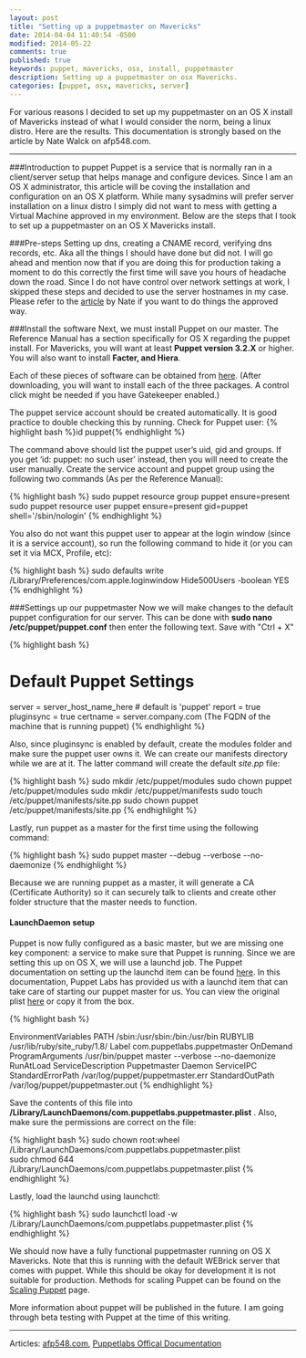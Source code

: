 ```yaml
---
layout: post
title: "Setting up a puppetmaster on Mavericks"
date: 2014-04-04 11:40:54 -0500
modified: 2014-05-22
comments: true
published: true
keywords: puppet, mavericks, osx, install, puppetmaster
description: Setting up a puppetmaster on osx Mavericks.
categories: [puppet, osx, mavericks, server]
---
```

For various reasons I decided to set up my puppetmaster on an OS X install of Mavericks instead of what I would consider the norm, being a linux distro. Here are the results. This documentation is strongly based on the article by Nate Walck on afp548.com.

---

###Introduction to puppet
Puppet is a service that is normally ran in a client/server setup that helps manage and configure devices. Since I am an OS X administrator, this article will be coving the installation and configuration on an OS X platform. While many sysadmins will prefer server installation on a linux distro I simply did not want to mess with getting a Virtual Machine approved in my environment. Below are the steps that I took to set up a puppetmaster on an OS X Mavericks install.  

###Pre-steps
Setting up dns, creating a CNAME record, verifying dns records, etc. Aka all the things I should have done but did not. I will go ahead and mention now that if you are doing this for production taking a moment to do this correctly the first time will save you hours of headache down the road. Since I do not have control over network settings at work, I skipped these steps and decided to use the server hostnames in my case. Please refer to the [article](http://www.afp548.com/2013/02/26/setting-up-a-basic-3-1-x-puppet-master-on-os-x-10-8/) by Nate if you want to do things the approved way.

###Install the software
Next, we must install Puppet on our master.  The Reference Manual has a section specifically for OS X regarding the puppet install. For Mavericks, you will want at least **Puppet version 3.2.X** or higher. You will also want to install **Facter, and Hiera**.

Each of these pieces of software can be obtained from [here](http://downloads.puppetlabs.com/mac/). (After downloading, you will want to install each of the three packages. A control click might be needed if you have Gatekeeper enabled.)

The puppet service account should be created automatically. It is good practice to double checking this by running. Check for Puppet user: 
{% highlight bash %}id puppet{% endhighlight %}  

The command above should list the puppet user’s uid, gid and groups.  If you get ‘id: puppet: no such user’ instead, then you will need to create the user manually.  Create the service account and puppet group using the following two commands (As per the Reference Manual):

{% highlight bash %}
sudo puppet resource group puppet ensure=present
sudo puppet resource user puppet ensure=present gid=puppet shell='/sbin/nologin'
{% endhighlight %}

You also do not want this puppet user to appear at the login window (since it is a service account), so run the following command to hide it (or you can set it via MCX, Profile, etc):

{% highlight bash %}
sudo defaults write /Library/Preferences/com.apple.loginwindow Hide500Users -boolean YES
{% endhighlight %}

###Settings up our puppetmaster
Now we will make changes to the default puppet configuration for our server. This can be done with **sudo nano /etc/puppet/puppet.conf** then enter the following text. Save with "Ctrl + X"

{% highlight bash %}
# Default Puppet Settings
server = server_host_name_here # default is 'puppet'
report = true
pluginsync = true
certname = server.company.com (The FQDN of the machine that is running puppet)
{% endhighlight %}

Also, since pluginsync is enabled by default, create the modules folder and make sure the puppet user owns it. We can create our manifests directory while we are at it. The latter command will create the default *site.pp* file:

{% highlight bash %}
sudo mkdir /etc/puppet/modules
sudo chown puppet /etc/puppet/modules
sudo mkdir /etc/puppet/manifests
sudo touch /etc/puppet/manifests/site.pp
sudo chown puppet /etc/puppet/manifests/site.pp
{% endhighlight %}

Lastly, run puppet as a master for the first time using the following command:

{% highlight bash %}
sudo puppet master --debug --verbose --no-daemonize
{% endhighlight %}

Because we are running puppet as a master, it will generate a CA (Certificate Authority) so it can securely talk to clients and create other folder structure that the master needs to function.

#### LaunchDaemon setup
Puppet is now fully configured as a basic master, but we are missing one key component: a service to make sure that Puppet is running.  Since we are setting this up on OS X, we will use a launchd job.  The Puppet documentation on setting up the launchd item can be found [here](http://docs.puppetlabs.com/guides/installation.html#with-launchd).  In this documentation, Puppet Labs has provided us with a launchd item that can take care of starting our puppet master for us.  You can view the original plist [here](http://docs.puppetlabs.com/guides/installation.html#mac-os-x) or copy it from the box.


{% highlight bash %}
<?xml version="1.0" encoding="UTF-8"?>
<!DOCTYPE plist PUBLIC "-//Apple Computer//DTD PLIST 1.0//EN" "http://www.apple.com/DTDs/PropertyList-1.0.dtd">
<plist version="1.0">
<dict>
        <key>EnvironmentVariables</key>
        <dict>
                <key>PATH</key>
                <string>/sbin:/usr/sbin:/bin:/usr/bin</string>
                <key>RUBYLIB</key>
                <string>/usr/lib/ruby/site_ruby/1.8/</string>
        </dict>
        <key>Label</key>
        <string>com.puppetlabs.puppetmaster</string>
        <key>OnDemand</key>
        <false/>
        <key>ProgramArguments</key>
        <array>
                <string>/usr/bin/puppet</string>
                <string>master</string>
                <string>--verbose</string>
                <string>--no-daemonize</string>
        </array>
        <key>RunAtLoad</key>
        <true/>
        <key>ServiceDescription</key>
        <string>Puppetmaster Daemon</string>
        <key>ServiceIPC</key>
        <false/>
        <key>StandardErrorPath</key>
        <string>/var/log/puppet/puppetmaster.err</string>
        <key>StandardOutPath</key>
        <string>/var/log/puppet/puppetmaster.out</string>
</dict>
</plist>
{% endhighlight %}

Save the contents of this file into **/Library/LaunchDaemons/com.puppetlabs.puppetmaster.plist** . Also, make sure the permissions are correct on the file:

{% highlight bash %}
sudo chown root:wheel /Library/LaunchDaemons/com.puppetlabs.puppetmaster.plist  
sudo chmod 644 /Library/LaunchDaemons/com.puppetlabs.puppetmaster.plist
{% endhighlight %}

Lastly, load the launchd using launchctl:

{% highlight bash %}
sudo launchctl load -w /Library/LaunchDaemons/com.puppetlabs.puppetmaster.plist
{% endhighlight %}

We should now have a fully functional puppetmaster running on OS X Mavericks. Note that this is running with the default WEBrick server that comes with puppet. While this should be okay for development it is not suitable for production. Methods for scaling Puppet can be found on the [Scaling Puppet](http://docs.puppetlabs.com/guides/scaling.html) page.

More information about puppet will be published in the future. I am going through beta testing with Puppet at the time of this writing.

---

Articles: [afp548.com](http://www.afp548.com/2013/02/26/setting-up-a-basic-3-1-x-puppet-master-on-os-x-10-8/), [Puppetlabs Offical Documentation](http://docs.puppetlabs.com/guides/installation.html#mac-os-x)